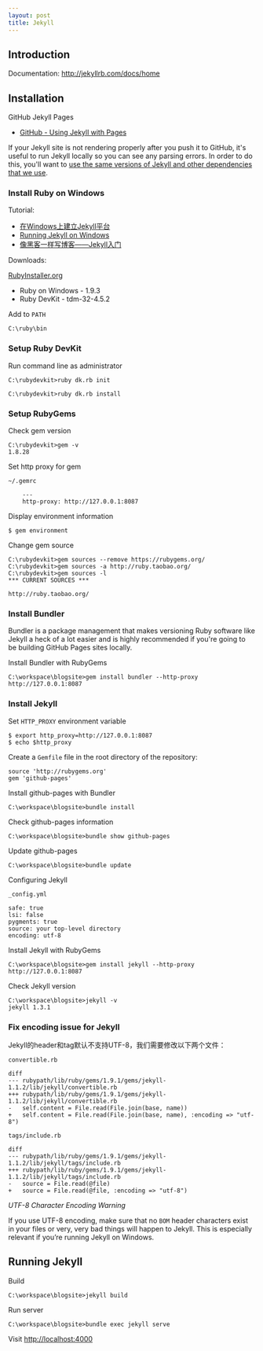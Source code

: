 ```yaml
---
layout: post
title: Jekyll
---
```


## Introduction

Documentation: <http://jekyllrb.com/docs/home>

## Installation

GitHub Jekyll Pages

* [GitHub - Using Jekyll with Pages](https://help.github.com/articles/using-jekyll-with-pages)

If your Jekyll site is not rendering properly after you push it to GitHub, it's useful to run Jekyll locally so you can see any parsing errors. In order to do this, you'll want to [use the same versions of Jekyll and other dependencies that we use][1].

[1]: https://github.com/github/pages-gem/blob/master/github-pages.gemspec


### Install Ruby on Windows

Tutorial:

* [在Windows上建立Jekyll平台](http://pengx17.me/learning/jekyll/2013/06/03/setup-local-jekyll-server-on-windows/)
* [Running Jekyll on Windows](http://www.madhur.co.in/blog/2011/09/01/runningjekyllwindows.html)
* [像黑客一样写博客——Jekyll入门](http://www.soimort.org/posts/101/)

Downloads:

[RubyInstaller.org](http://rubyinstaller.org/downloads/)

* Ruby on Windows - 1.9.3
* Ruby DevKit - tdm-32-4.5.2

Add to `PATH`

    C:\ruby\bin

### Setup Ruby DevKit

Run command line as administrator

    C:\rubydevkit>ruby dk.rb init

    C:\rubydevkit>ruby dk.rb install

### Setup RubyGems

Check gem version

    C:\rubydevkit>gem -v
    1.8.28

Set http proxy for gem

`~/.gemrc`

```
    ---
    http-proxy: http://127.0.0.1:8087
```

Display environment information

    $ gem environment

Change gem source

    C:\rubydevkit>gem sources --remove https://rubygems.org/
    C:\rubydevkit>gem sources -a http://ruby.taobao.org/
    C:\rubydevkit>gem sources -l
    *** CURRENT SOURCES ***

    http://ruby.taobao.org/


### Install Bundler

Bundler is a package management that makes versioning Ruby software like Jekyll a heck of a lot easier and is highly recommended if you're going to be building GitHub Pages sites locally.

Install Bundler with RubyGems

    C:\workspace\blogsite>gem install bundler --http-proxy http://127.0.0.1:8087


### Install Jekyll

Set `HTTP_PROXY` environment variable

    $ export http_proxy=http://127.0.0.1:8087
    $ echo $http_proxy

Create a `Gemfile` file in the root directory of the repository:

    source 'http://rubygems.org'
    gem 'github-pages'

Install github-pages with Bundler

    C:\workspace\blogsite>bundle install

Check github-pages information

    C:\workspace\blogsite>bundle show github-pages

Update github-pages

    C:\workspace\blogsite>bundle update

Configuring Jekyll

`_config.yml`

    safe: true
    lsi: false
    pygments: true
    source: your top-level directory
    encoding: utf-8

Install Jekyll with RubyGems

    C:\workspace\blogsite>gem install jekyll --http-proxy http://127.0.0.1:8087

Check Jekyll version

    C:\workspace\blogsite>jekyll -v
    jekyll 1.3.1


### Fix encoding issue for Jekyll

Jekyll的header和tag默认不支持UTF-8，我们需要修改以下两个文件：

`convertible.rb`

    diff
    --- rubypath/lib/ruby/gems/1.9.1/gems/jekyll-1.1.2/lib/jekyll/convertible.rb
    +++ rubypath/lib/ruby/gems/1.9.1/gems/jekyll-1.1.2/lib/jekyll/convertible.rb
    -   self.content = File.read(File.join(base, name))
    +   self.content = File.read(File.join(base, name), :encoding => "utf-8")

`tags/include.rb`

    diff
    --- rubypath/lib/ruby/gems/1.9.1/gems/jekyll-1.1.2/lib/jekyll/tags/include.rb
    +++ rubypath/lib/ruby/gems/1.9.1/gems/jekyll-1.1.2/lib/jekyll/tags/include.rb
    -   source = File.read(@file)
    +   source = File.read(@file, :encoding => "utf-8")

*UTF-8 Character Encoding Warning*

If you use UTF-8 encoding, make sure that no `BOM` header characters exist in your files or very, very bad things will happen to Jekyll. This is especially relevant if you’re running Jekyll on Windows.

## Running Jekyll

Build

    C:\workspace\blogsite>jekyll build


Run server

    C:\workspace\blogsite>bundle exec jekyll serve

Visit <http://localhost:4000>